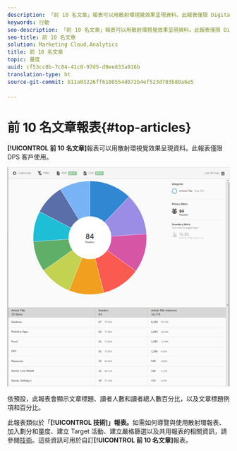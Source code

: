 ```yaml
---
description: 「前 10 名文章」報表可以用散射環視覺效果呈現資料。此報表僅限 Digital Publishing Suites (DPS) 客戶使用。
keywords: 行動
seo-description: 「前 10 名文章」報表可以用散射環視覺效果呈現資料。此報表僅限 Digital Publishing Suites (DPS) 客戶使用。
seo-title: 前 10 名文章
solution: Marketing Cloud,Analytics
title: 前 10 名文章
topic: 量度
uuid: cf53cc0b-7c84-41c8-97d5-d9ee833a916b
translation-type: ht
source-git-commit: b11a03226ff6100554d072b4ef523d703b80a6e5

---
```



# 前 10 名文章報表{#top-articles}

**[!UICONTROL 前 10 名文章]**&#x200B;報表可以用散射環視覺效果呈現資料。此報表僅限 DPS 客戶使用。

![](assets/dps_top_10.png)

依預設，此報表會顯示文章標題、讀者人數和讀者總人數百分比，以及文章標題例項和百分比。

此報表類似於「**[!UICONTROL 技術]」報表。**&#x200B;如需如何導覽與使用散射環報表、加入劃分和量度、建立 Target 活動、建立嚴格篩選以及共用報表的相關資訊，請參閱[技術](/help/using/usage/reports-technology.md)。這些資訊可用於自訂&#x200B;**[!UICONTROL 前 10 名文章]**&#x200B;報表。
